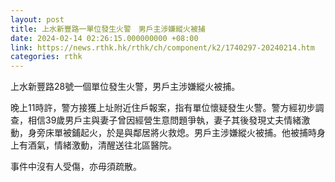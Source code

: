 ```yaml
---
layout: post
title: 上水新豐路一單位發生火警　男戶主涉嫌縱火被捕
date: 2024-02-14 02:26:15.000000000 +08:00
link: https://news.rthk.hk/rthk/ch/component/k2/1740297-20240214.htm
categories: rthk
---
```


上水新豐路28號一個單位發生火警，男戶主涉嫌縱火被捕。

晚上11時許，警方接獲上址附近住戶報案，指有單位懷疑發生火警。警方經初步調查，相信39歲男戶主與妻子曾因經營生意問題爭執，妻子其後發現丈夫情緒激動，身旁床單被鋪起火，於是與鄰居將火救熄。男戶主涉嫌縱火被捕。他被捕時身上有酒氣，情緒激動，清醒送往北區醫院。

事件中沒有人受傷，亦毋須疏散。
